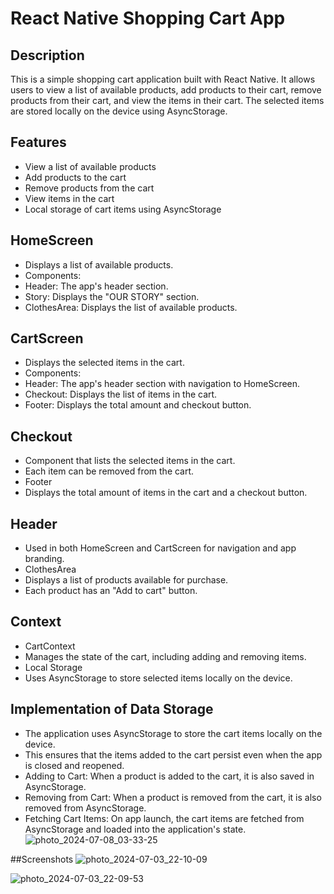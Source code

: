 # React Native Shopping Cart App

## Description

This is a simple shopping cart application built with React Native. 
It allows users to view a list of available products, add products to their cart, remove products from their cart, and view the items in their cart. 
The selected items are stored locally on the device using AsyncStorage.

## Features

- View a list of available products
- Add products to the cart
- Remove products from the cart
- View items in the cart
- Local storage of cart items using AsyncStorage

## HomeScreen
- Displays a list of available products.
- Components:
- Header: The app's header section.
- Story: Displays the "OUR STORY" section.
- ClothesArea: Displays the list of available products.

## CartScreen
- Displays the selected items in the cart.
- Components:
- Header: The app's header section with navigation to HomeScreen.
- Checkout: Displays the list of items in the cart.
- Footer: Displays the total amount and checkout button.

## Checkout
- Component that lists the selected items in the cart.
- Each item can be removed from the cart.
- Footer
- Displays the total amount of items in the cart and a checkout button.

## Header
- Used in both HomeScreen and CartScreen for navigation and app branding.
- ClothesArea
- Displays a list of products available for purchase.
- Each product has an "Add to cart" button.

## Context
- CartContext
- Manages the state of the cart, including adding and removing items.
- Local Storage
- Uses AsyncStorage to store selected items locally on the device.

## Implementation of Data Storage
- The application uses AsyncStorage to store the cart items locally on the device. 
- This ensures that the items added to the cart persist even when the app is closed and reopened.
- Adding to Cart: When a product is added to the cart, it is also saved in AsyncStorage.
- Removing from Cart: When a product is removed from the cart, it is also removed from AsyncStorage.
- Fetching Cart Items: On app launch, the cart items are fetched from AsyncStorage and loaded into the application's state.
![photo_2024-07-08_03-33-25](https://github.com/emmanuellaAk/rn-assignment6-11090094/assets/137521867/ff2a5e22-ab76-45cd-9460-3fe41af479bf)

##Screenshots
![photo_2024-07-03_22-10-09](https://github.com/emmanuellaAk/rn-assignment6-11090094/assets/137521867/521e0d1e-ee17-493c-991a-343141dcf076)

![photo_2024-07-03_22-09-53](https://github.com/emmanuellaAk/rn-assignment6-11090094/assets/137521867/47231231-79b6-4b86-9743-6945530c1e33)
